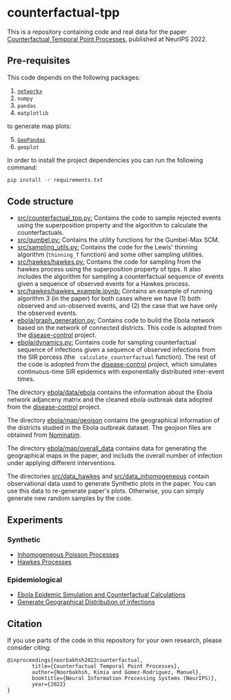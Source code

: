# counterfactual-tpp
This is a repository containing code and real data for the paper [Counterfactual Temporal Point Processes](https://arxiv.org/abs/2111.07603), published at NeurIPS 2022.
## Pre-requisites

This code depends on the following packages:

 1. [`networkx`](https://networkx.org/)
 2. `numpy`
 3. `pandas`
 4. `matplotlib`
 
 
 to generate map plots:
 
 5. [`GeoPandas`](https://geopandas.org/)
 6. `geoplot`

In order to install the project dependencies you can run the following command:
```bash
pip install -r requirements.txt
```
## Code structure

 - [src/counterfactual_tpp.py:](https://github.com/Networks-Learning/counterfactual-tpp/blob/main/src/counterfactual_tpp.py) Contains the code to sample rejected events using the superposition property and the algorithm to calculate the counterfactuals.
 - [src/gumbel.py:](https://github.com/Networks-Learning/counterfactual-tpp/blob/main/src/gumbel.py) Contains the utility functions for the Gumbel-Max SCM.
 - [src/sampling_utils.py:](https://github.com/Networks-Learning/counterfactual-tpp/blob/main/src/sampling_utils.py) Contains the code for the Lewis' thinning algorithm (`thinning_T` function) and some other sampling utilities.
 - [src/hawkes/hawkes.py:](https://github.com/Networks-Learning/counterfactual-tpp/blob/main/src/hawkes/hawkes.py) Contains the code for sampling from the hawkes process using the superposition property of tpps. It also includes the algorithm for sampling a counterfactual sequence of events given a sequence of observed events for a Hawkes process.
 - [src/hawkes/hawkes_example.ipynb:](https://github.com/Networks-Learning/counterfactual-tpp/blob/main/src/hawkes/hawkes_example.ipynb) Contains an example of running algorithm 3 (in the paper) for both cases where we have (1) both observed and un-observed events, and (2) the case that we have only the observed events.
 - [ebola/graph_generation.py:](https://github.com/Networks-Learning/counterfactual-tpp/blob/main/ebola/graph_generation.py) Contains code to build the Ebola network based on the network of connected
    districts. This code is adopted from the [disease-control](https://github.com/Networks-Learning/disease-control) project. 
 - [ebola/dynamics.py:](https://github.com/Networks-Learning/counterfactual-tpp/blob/main/ebola/dynamics.py) Contains code for sampling counterfactual sequence of infections given a sequence of observed infections from the SIR porcess (the ` calculate_counterfactual` function). The rest of the code is adopted from the [disease-control](https://github.com/Networks-Learning/disease-control) project, which simulates continuous-time SIR epidemics with exponentially distributed
    inter-event times.

The directory [ebola/data/ebola](https://github.com/Networks-Learning/counterfactual-tpp/tree/main/ebola/data/ebola) contains the information about the Ebola network adjanceny matrix and the cleaned ebola outbreak data adopted from the [disease-control](https://github.com/Networks-Learning/disease-control) project.

The directory [ebola/map/geojson](https://github.com/Networks-Learning/counterfactual-tpp/tree/main/ebola/map/geojson) contains the geographical information of the districts studied in the Ebola outbreak dataset. The geojson files are obtained from [Nominatim](https://nominatim.openstreetmap.org/ui/search.html).

The directory [ebola/map/overall_data](https://github.com/Networks-Learning/counterfactual-tpp/tree/main/ebola/map/overall_data) contains data for generating the geographical maps in the paper, and includs the overall number of infection under applying different interventions.

The directories [src/data_hawkes](https://github.com/Networks-Learning/counterfactual-tpp/tree/main/src/data_hawkes) and [src/data_inhomogeneous](https://github.com/Networks-Learning/counterfactual-tpp/tree/main/src/data_inhomogeneous) contain observational data used to generate Synthetic plots in the paper. You can use this data to re-generate paper's plots. Otherwise, you can simply generate new random samples by the code.

## Experiments 

### Synthetic
 - [Inhomogeneous Poisson Processes](https://github.com/Networks-Learning/counterfactual-tpp/blob/main/src/inhomogeneous_experiments.ipynb)
 - [Hawkes Processes](https://github.com/Networks-Learning/counterfactual-tpp/blob/main/src/hawkes_experiments.ipynb)

### Epidemiological
- [Ebola Epidemic Simulation and Counterfactual Calculations](https://github.com/Networks-Learning/counterfactual-tpp/blob/main/ebola/ebola_experiments.ipynb)
- [Generate Geographical Distribution of infections](https://github.com/Networks-Learning/counterfactual-tpp/blob/main/ebola/map/generate_geopands_data.ipynb)

## Citation
If you use parts of the code in this repository for your own research, please consider citing:

```
@inproceedings{noorbakhsh2022counterfactual,
        title={Counterfactual Temporal Point Processes},
        author={Noorbakhsh, Kimia and Gomez-Rodriguez, Manuel},
        booktitle={Neural Information Processing Systems (NeurIPS)},
        year={2022}
}
```


